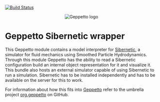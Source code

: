 [![Build Status](https://travis-ci.org/openworm/org.geppetto.model.neuroml.png?branch=master)](https://travis-ci.org/openworm/org.geppetto.model.neuroml)

<p align="center">
  <img src="https://dl.dropboxusercontent.com/u/7538688/geppetto%20logo.png?dl=1" alt="Geppetto logo"/>
</p>

# Geppetto Sibernetic wrapper
This Geppetto module contains a model interpreter for [Sibernetic](http://sibernetic.org/), a simulator for fluid mechanics using Smoothed Particle Hydrodynamics. 
Through this module Geppetto has the ability to read a Sibernetic configuration build an internal object representation for it and visualize it.
This bundle also hosts an external simulator capable of using Sibernetic to run a simulation. Sibernetic has to be installed independently and has to be available on the server for this to work.

For information about how this fits into [Geppetto](http://www.geppetto.org/) refer to the umbrella project [org.geppetto](https://github.com/openworm/org.geppetto) on GitHub.

